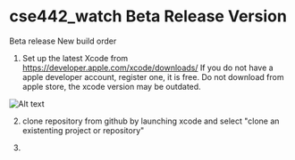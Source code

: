 # cse442_watch Beta Release Version
Beta release New build order

1. Set up the latest Xcode from https://developer.apple.com/xcode/downloads/     If you do not have a apple developer account, register one, it is free. Do not download from apple store, the xcode version may be outdated.

![Alt text](../pictures/ScreenShot.jpg?raw=true "Screen Shot")

2. clone repository from github by launching xcode and select "clone an existenting project or repository"

3. 


